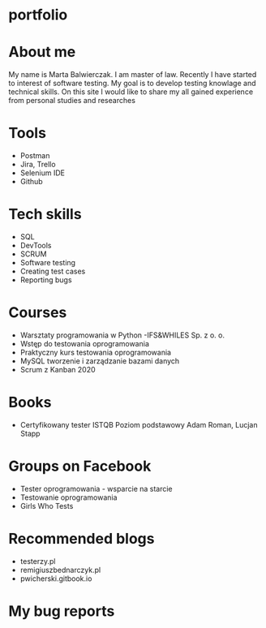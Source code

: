 # portfolio
# About me
My name is Marta Balwierczak. I am master of law. Recently I have started to interest of software testing. 
My goal is to develop testing knowlage and technical skills. 
On this site I would like to share my all gained experience from personal studies and researches
# Tools
  - Postman
  - Jira, Trello
  - Selenium IDE
   - Github
# Tech skills
   - SQL
   - DevTools
   - SCRUM
   - Software testing
   - Creating test cases
   - Reporting bugs
# Courses
  - Warsztaty programowania w Python  -IFS&WHILES Sp. z o. o.
  - Wstęp do testowania oprogramowania 
  - Praktyczny kurs testowania oprogramowania
  - MySQL tworzenie i zarządzanie bazami danych
  - Scrum z Kanban 2020
# Books
  - Certyfikowany tester ISTQB Poziom podstawowy Adam Roman, Lucjan Stapp
# Groups on Facebook
  - Tester oprogramowania - wsparcie na starcie
  - Testowanie oprogramowania
  - Girls Who Tests
# Recommended blogs
  - testerzy.pl
  - remigiuszbednarczyk.pl
  - pwicherski.gitbook.io
  # My bug reports
  
